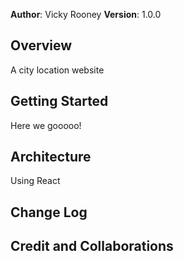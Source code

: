 **Author**: Vicky Rooney
**Version**: 1.0.0 

## Overview
A city location website

## Getting Started
Here we gooooo!

## Architecture
Using React

## Change Log
<!-- Use this area to document the iterative changes made to your application as each feature is successfully implemented. Use time stamps. Here's an example:

01-01-2001 4:59pm - Application now has a fully-functional express server, with a GET route for the location resource. -->

## Credit and Collaborations
<!-- Give credit (and a link) to other people or resources that helped you build this application. -->
